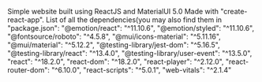 Simple website built using ReactJS and MaterialUI 5.0
Made with "create-react-app".
List of all the dependencies(you may also find them in "package.json":
    "@emotion/react": "^11.10.6",
    "@emotion/styled": "^11.10.6",
    "@fontsource/roboto": "^4.5.8",
    "@mui/icons-material": "^5.11.16",
    "@mui/material": "^5.12.2",
    "@testing-library/jest-dom": "^5.16.5",
    "@testing-library/react": "^13.4.0",
    "@testing-library/user-event": "^13.5.0",
    "react": "^18.2.0",
    "react-dom": "^18.2.0",
    "react-player": "^2.12.0",
    "react-router-dom": "^6.10.0",
    "react-scripts": "^5.0.1",
    "web-vitals": "^2.1.4"
